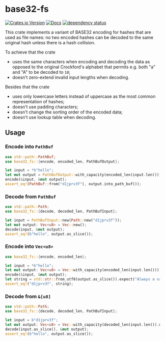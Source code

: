# base32-fs

[![Crates.io Version](https://img.shields.io/crates/v/base32-fs)](https://crates.io/base32-fs/base32-fs)
[![Docs](https://docs.rs/base32-fs/badge.svg)](https://docs.rs/base32-fs)
[![dependency status](https://deps.rs/repo/github/igankevich/base32-fs/status.svg)](https://deps.rs/repo/github/igankevich/base32-fs)

This crate implements a variant of BASE32 encoding for hashes that are used as file names:
no two encoded hashes can be decoded to the same original hash unless there is a hash collision.

To achieve that the crate
- uses the same characters when encoding and decoding the data
  as opposed to the original Crockford's alphabet that permits e.g. both "a" and "A" to be decoded to `10`;
- doesn't zero-extend invalid input lengths when decoding.

Besides that the crate
- uses only lowercase letters instead of uppercase as the most common representation of hashes;
- doesn't use padding characters;
- doesn't change the sorting order of the encoded data;
- doesn't use lookup table when decoding.


## Usage


### Encode into `PathBuf`

```rust
use std::path::PathBuf;
use base32_fs::{encode, encoded_len, PathBufOutput};

let input = *b"hello";
let mut output = PathBufOutput::with_capacity(encoded_len(input.len()));
encode(&input, &mut output);
assert_eq!(PathBuf::from("d1jprv3f"), output.into_path_buf());
```


### Decode from `PathBuf`

```rust
use std::path::Path;
use base32_fs::{decode, decoded_len, PathBufInput};

let input = PathBufInput::new(Path::new("d1jprv3f"));
let mut output: Vec<u8> = Vec::new();
decode(input, &mut output);
assert_eq!(b"hello", output.as_slice());
```


### Encode into `Vec<u8>`

```rust
use base32_fs::{encode, encoded_len};

let input = *b"hello";
let mut output: Vec<u8> = Vec::with_capacity(encoded_len(input.len()));
encode(&input, &mut output);
let string = std::str::from_utf8(output.as_slice()).expect("Always a valid UTF-8 byte sequence");
assert_eq!("d1jprv3f", string);
```


### Decode from `&[u8]`

```rust
use std::path::Path;
use base32_fs::{decode, decoded_len, PathBufInput};

let input = b"d1jprv3f";
let mut output: Vec<u8> = Vec::with_capacity(decoded_len(input.len()).unwrap());
decode(input.as_slice(), &mut output);
assert_eq!(b"hello", output.as_slice());
```
